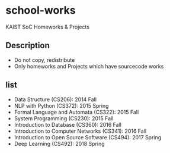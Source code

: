 # school-works
 KAIST SoC Homeworks &amp; Projects

## Description
- Do not copy, redistribute
- Only homeworks and Projects which have sourcecode works

## list
- Data Structure (CS206): 2014 Fall
- NLP with Python (CS372): 2015 Spring
- Formal Language and Automata (CS322): 2015 Fall
- System Programming (CS230): 2015 Fall
- Introduction to Database (CS360): 2016 Fall
- Introduction to Computer Networks (CS341): 2016 Fall
- Introduction to Open Source Software (CS494): 2017 Spring
- Deep Learning (CS492): 2018 Spring
